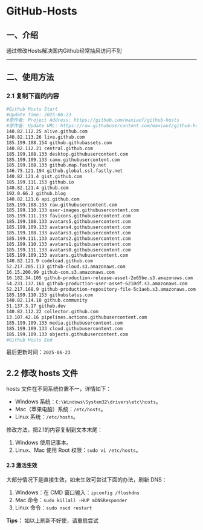 # GitHub-Hosts

## 一、介绍
通过修改Hosts解决国内Github经常抽风访问不到

---

## 二、使用方法

### 2.1 复制下面的内容
```bash
#Github Hosts Start
#Update Time: 2025-06-23
#原作者: Project Address: https://github.com/maxiaof/github-hosts
#原作者: Update URL: https://raw.githubusercontent.com/maxiaof/github-hosts/master/hosts
140.82.112.25 alive.github.com
140.82.113.26 live.github.com
185.199.108.154 github.githubassets.com
140.82.112.21 central.github.com
185.199.108.133 desktop.githubusercontent.com
185.199.109.133 camo.githubusercontent.com
185.199.108.133 github.map.fastly.net
146.75.121.194 github.global.ssl.fastly.net
140.82.121.4 gist.github.com
185.199.111.153 github.io
140.82.121.4 github.com
192.0.66.2 github.blog
140.82.121.6 api.github.com
185.199.108.133 raw.githubusercontent.com
185.199.110.133 user-images.githubusercontent.com
185.199.111.133 favicons.githubusercontent.com
185.199.108.133 avatars5.githubusercontent.com
185.199.109.133 avatars4.githubusercontent.com
185.199.108.133 avatars3.githubusercontent.com
185.199.111.133 avatars2.githubusercontent.com
185.199.110.133 avatars1.githubusercontent.com
185.199.111.133 avatars0.githubusercontent.com
185.199.109.133 avatars.githubusercontent.com
140.82.121.9 codeload.github.com
52.217.205.113 github-cloud.s3.amazonaws.com
16.15.200.99 github-com.s3.amazonaws.com
16.182.34.105 github-production-release-asset-2e65be.s3.amazonaws.com
54.231.137.161 github-production-user-asset-6210df.s3.amazonaws.com
52.217.168.9 github-production-repository-file-5c1aeb.s3.amazonaws.com
185.199.110.153 githubstatus.com
140.82.114.18 github.community
51.137.3.17 github.dev
140.82.112.22 collector.github.com
13.107.42.16 pipelines.actions.githubusercontent.com
185.199.109.133 media.githubusercontent.com
185.199.109.133 cloud.githubusercontent.com
185.199.109.133 objects.githubusercontent.com
#Github Hosts End

```
最后更新时间：`2025-06-23`

## 2.2 修改 hosts 文件
hosts 文件在不同系统位置不一，详情如下：
- Windows 系统：`C:\Windows\System32\drivers\etc\hosts`。
- Mac（苹果电脑）系统：`/etc/hosts`。
- Linux 系统：`/etc/hosts`。

修改方法，把2.1的内容复制到文本末尾：

1. Windows 使用记事本。
2. Linux、Mac 使用 Root 权限：`sudo vi /etc/hosts`。

#### 2.3 激活生效
大部分情况下是直接生效，如未生效可尝试下面的办法，刷新 DNS：

1. Windows：在 CMD 窗口输入：`ipconfig /flushdns`
2. Mac 命令：`sudo killall -HUP mDNSResponder`
3. Linux 命令：`sudo nscd restart`

**Tips：** 如以上刷新不好使，请重启尝试
